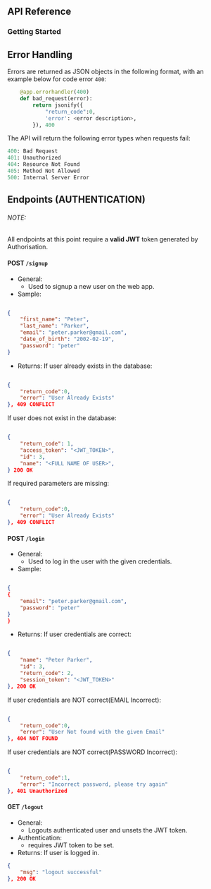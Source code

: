 ## API Reference

### Getting Started

## Error Handling

Errors are returned as JSON objects in the following format, with an example below for code error ``400``:


````python
    @app.errorhandler(400)
    def bad_request(error):
        return jsonify({
            "return_code":0,
            'error': <error description>,
        }), 400
````

The API will return the following error types when requests fail:
````python
400: Bad Request
401: Unauthorized
404: Resource Not Found
405: Method Not Allowed
500: Internal Server Error
````

## Endpoints (AUTHENTICATION)

###### NOTE:
All endpoints at this point require a **valid JWT** token generated by Authorisation.

#### POST ``/signup``
- General:
    - Used to signup a new user on the web app.
- Sample:
````json

{
    "first_name": "Peter",
    "last_name": "Parker",
    "email": "peter.parker@gmail.com",
    "date_of_birth": "2002-02-19",
    "password": "peter"
}
````
- Returns:
If user already exists in the database:
````json

{
    "return_code":0,
    "error": "User Already Exists"
}, 409 CONFLICT
````
If user does not exist in the database:
````json

{
    "return_code": 1,
    "access_token": "<JWT_TOKEN>",
    "id": 3,
    "name": "<FULL NAME OF USER>",
} 200 OK
````
If required parameters are missing:
````json

{
    "return_code":0,
    "error": "User Already Exists"
}, 409 CONFLICT
````

#### POST ``/login``
- General:
    - Used to log in the user with the given credentials.
- Sample:
````json

{
{
    "email": "peter.parker@gmail.com",
    "password": "peter"
}
}
````
- Returns:
If user credentials are correct:
````json

{
    "name": "Peter Parker",
    "id": 3,
    "return_code": 2,
    "session_token": "<JWT_TOKEN>"
}, 200 OK
````

If user credentials are NOT correct(EMAIL Incorrect):
````json

{
    "return_code":0,
    "error": "User Not found with the given Email"
}, 404 NOT FOUND
````

If user credentials are NOT correct(PASSWORD Incorrect):
````json

{
    "return_code":1,
    "error": "Incorrect password, please try again"
}, 401 Unauthorized
````



#### GET ``/logout``
- General:
    - Logouts authenticated user and unsets the JWT token.
- Authentication:
    - requires JWT token to be set.
- Returns:
If user is logged in.
````json
{
    "msg": "logout successful"
}, 200 OK
````
